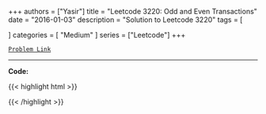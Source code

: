
+++
authors = ["Yasir"]
title = "Leetcode 3220: Odd and Even Transactions"
date = "2016-01-03"
description = "Solution to Leetcode 3220"
tags = [
    
]
categories = [
    "Medium"
]
series = ["Leetcode"]
+++



[`Problem Link`](https://leetcode.com/problems/odd-and-even-transactions/description/)

---

**Code:**

{{< highlight html >}}

{{< /highlight >}}

